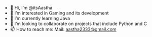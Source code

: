 - 👋 Hi, I’m @itsAastha
- 👀 I’m interested in Gaming and its development
- 🌱 I’m currently learning Java
- 💞️ I’m looking to collaborate on projects that include Python and C
- 📫 How to reach me: Mail: aastha2333@gmail.com

<!---
itsAastha/itsAastha is a ✨ special ✨ repository because its `README.md` (this file) appears on your GitHub profile.
You can click the Preview link to take a look at your changes.
--->
